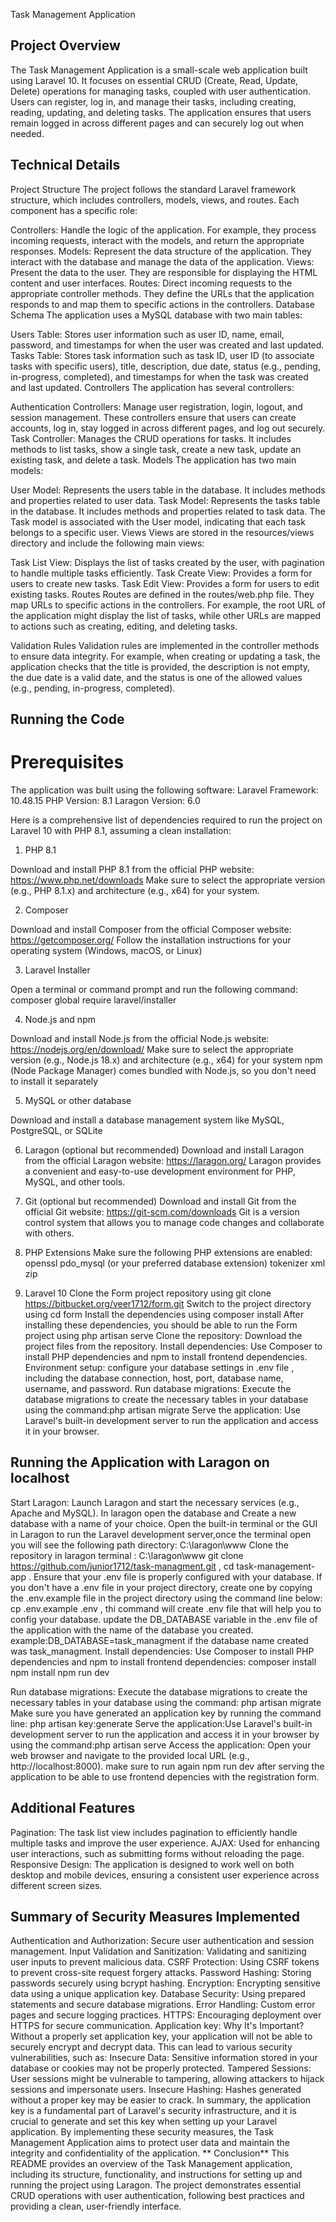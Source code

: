 Task Management Application
## Project Overview 
The Task Management Application is a small-scale web application built using Laravel 10. It focuses on essential CRUD (Create, Read, Update, Delete) operations for managing tasks, coupled with user authentication. Users can register, log in, and manage their tasks, including creating, reading, updating, and deleting tasks. The application ensures that users remain logged in across different pages and can securely log out when needed.

## Technical Details 
Project Structure
The project follows the standard Laravel framework structure, which includes controllers, models, views, and routes. Each component has a specific role:

Controllers: Handle the logic of the application. For example, they process incoming requests, interact with the models, and return the appropriate responses.
Models: Represent the data structure of the application. They interact with the database and manage the data of the application.
Views: Present the data to the user. They are responsible for displaying the HTML content and user interfaces.
Routes: Direct incoming requests to the appropriate controller methods. They define the URLs that the application responds to and map them to specific actions in the controllers.
Database Schema
The application uses a MySQL database with two main tables:

Users Table: Stores user information such as user ID, name, email, password, and timestamps for when the user was created and last updated.
Tasks Table: Stores task information such as task ID, user ID (to associate tasks with specific users), title, description, due date, status (e.g., pending, in-progress, completed), and timestamps for when the task was created and last updated.
Controllers
The application has several controllers:

Authentication Controllers: Manage user registration, login, logout, and session management. These controllers ensure that users can create accounts, log in, stay logged in across different pages, and log out securely.
Task Controller: Manages the CRUD operations for tasks. It includes methods to list tasks, show a single task, create a new task, update an existing task, and delete a task.
Models
The application has two main models:

User Model: Represents the users table in the database. It includes methods and properties related to user data.
Task Model: Represents the tasks table in the database. It includes methods and properties related to task data. The Task model is associated with the User model, indicating that each task belongs to a specific user.
Views
Views are stored in the resources/views directory and include the following main views:

Task List View: Displays the list of tasks created by the user, with pagination to handle multiple tasks efficiently.
Task Create View: Provides a form for users to create new tasks.
Task Edit View: Provides a form for users to edit existing tasks.
Routes
Routes are defined in the routes/web.php file. They map URLs to specific actions in the controllers. For example, the root URL of the application might display the list of tasks, while other URLs are mapped to actions such as creating, editing, and deleting tasks.

Validation Rules
Validation rules are implemented in the controller methods to ensure data integrity. For example, when creating or updating a task, the application checks that the title is provided, the description is not empty, the due date is a valid date, and the status is one of the allowed values (e.g., pending, in-progress, completed).

## Running the Code 
# Prerequisites
The application was built using the following software:
Laravel Framework: 10.48.15
PHP Version: 8.1
Laragon Version: 6.0

Here is a comprehensive list of dependencies required to run the  project on Laravel 10 with PHP 8.1, assuming a clean installation:

1. PHP 8.1

Download and install PHP 8.1 from the official PHP website: https://www.php.net/downloads
Make sure to select the appropriate version (e.g., PHP 8.1.x) and architecture (e.g., x64) for your system.

2. Composer

Download and install Composer from the official Composer website: https://getcomposer.org/
Follow the installation instructions for your operating system (Windows, macOS, or Linux)

3. Laravel Installer

Open a terminal or command prompt and run the following command: composer global require laravel/installer

4. Node.js and npm

Download and install Node.js from the official Node.js website: https://nodejs.org/en/download/
Make sure to select the appropriate version (e.g., Node.js 18.x) and architecture (e.g., x64) for your system
npm (Node Package Manager) comes bundled with Node.js, so you don't need to install it separately

5. MySQL or other database

Download and install a database management system like MySQL, PostgreSQL, or SQLite

6. Laragon (optional but recommended)
Download and install Laragon from the official Laragon website: https://laragon.org/
Laragon provides a convenient and easy-to-use development environment for PHP, MySQL, and other tools.


7. Git (optional but recommended)
Download and install Git from the official Git website: https://git-scm.com/downloads
Git is a version control system that allows you to manage code changes and collaborate with others.

8. PHP Extensions
Make sure the following PHP extensions are enabled:
openssl
pdo_mysql (or your preferred database extension)
tokenizer
xml
zip

9. Laravel 10
Clone the Form project repository using git clone https://bitbucket.org/veer1712/form.git
Switch to the project directory using cd form
Install the dependencies using composer install
After installing these dependencies, you should be able to run the Form project using php artisan serve
Clone the repository: Download the project files from the repository.
Install dependencies: Use Composer to install PHP dependencies and npm to install frontend dependencies.
Environment setup: configure your database settings in .env file , including the database connection, host, port, database name, username, and password.
Run database migrations: Execute the database migrations to create the necessary tables in your database using the command:php artisan migrate
Serve the application: Use Laravel's built-in development server to run the application and access it in your browser.

## Running the Application with Laragon on localhost

Start Laragon: Launch Laragon and start the necessary services (e.g., Apache and MySQL).
In laragon open the database and Create a new database with a name of your choice.
Open the built-in terminal or the GUI in Laragon to run the Laravel development server,once the terminal open you will see the following path directory: C:\laragon\www
Clone the repository in laragon terminal : C:\laragon\www 
git clone https://github.com/junior1712/task-managment.git 
,
cd task-management-app
.
Ensure that your .env file is properly configured with your database. If you don't have a .env file in your project directory, create one by copying the .env.example file in the project directory using the command line below:
cp .env.example .env
,
thi command will create .env file that will help you to config your database.
update the DB_DATABASE variable in the .env file of the application with the name of the database you created.
example:DB_DATABASE=task_managment if the database name created was task_managment.
Install dependencies: Use Composer to install PHP dependencies and npm to install frontend dependencies:
composer install
npm install
npm run dev

Run database migrations: Execute the database migrations to create the necessary tables in your database using the command:
php artisan migrate
Make sure you have generated an application key by running the command line:
php artisan key:generate
Serve the application:Use Laravel's built-in development server to run the application and access it in your browser by using the command:php artisan serve
Access the application: Open your web browser and navigate to the provided local URL (e.g., http://localhost:8000).
make sure to run again npm run dev after serving the application to be able to use frontend depencies with the registration form.

## Additional Features
Pagination: The task list view includes pagination to efficiently handle multiple tasks and improve the user experience.
AJAX: Used for enhancing user interactions, such as submitting forms without reloading the page.
Responsive Design: The application is designed to work well on both desktop and mobile devices, ensuring a consistent user experience across different screen sizes.
## Summary of Security Measures Implemented
Authentication and Authorization: Secure user authentication and session management.
Input Validation and Sanitization: Validating and sanitizing user inputs to prevent malicious data.
CSRF Protection: Using CSRF tokens to prevent cross-site request forgery attacks.
Password Hashing: Storing passwords securely using bcrypt hashing.
Encryption: Encrypting sensitive data using a unique application key.
Database Security: Using prepared statements and secure database migrations.
Error Handling: Custom error pages and secure logging practices.
HTTPS: Encouraging deployment over HTTPS for secure communication.
Application key:
Why It's Important?
Without a properly set application key, your application will not be able to securely encrypt and decrypt data. This can lead to various security vulnerabilities, such as:
Insecure Data: Sensitive information stored in your database or cookies may not be properly protected.
Tampered Sessions: User sessions might be vulnerable to tampering, allowing attackers to hijack sessions and impersonate users.
Insecure Hashing: Hashes generated without a proper key may be easier to crack.
In summary, the application key is a fundamental part of Laravel's security infrastructure, and it is crucial to generate and set this key when setting up your Laravel application.
By implementing these security measures, the Task Management Application aims to protect user data and maintain the integrity and confidentiality of the application.
** Conclusion**
This README provides an overview of the Task Management application, including its structure, functionality, and instructions for setting up and running the project using Laragon. The project demonstrates essential CRUD operations with user authentication, following best practices and providing a clean, user-friendly interface.

